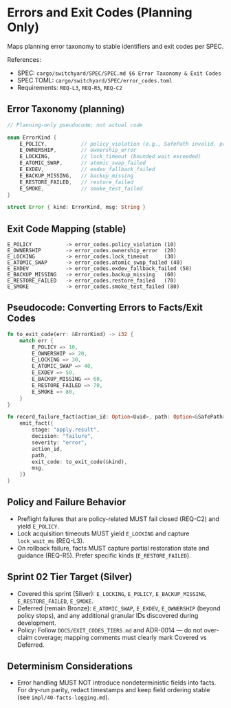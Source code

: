 # Errors and Exit Codes (Planning Only)

Maps planning error taxonomy to stable identifiers and exit codes per SPEC.

References:

- SPEC: `cargo/switchyard/SPEC/SPEC.md §6 Error Taxonomy & Exit Codes`
- SPEC TOML: `cargo/switchyard/SPEC/error_codes.toml`
- Requirements: `REQ-L3`, `REQ-R5`, `REQ-C2`

## Error Taxonomy (planning)

```rust
// Planning-only pseudocode; not actual code

enum ErrorKind {
    E_POLICY,           // policy_violation (e.g., SafePath invalid, preflight fail-closed)
    E_OWNERSHIP,        // ownership_error
    E_LOCKING,          // lock_timeout (bounded wait exceeded)
    E_ATOMIC_SWAP,      // atomic_swap_failed
    E_EXDEV,            // exdev_fallback_failed
    E_BACKUP_MISSING,   // backup_missing
    E_RESTORE_FAILED,   // restore_failed
    E_SMOKE,            // smoke_test_failed
}

struct Error { kind: ErrorKind, msg: String }
```

## Exit Code Mapping (stable)

```text
E_POLICY           -> error_codes.policy_violation (10)
E_OWNERSHIP        -> error_codes.ownership_error  (20)
E_LOCKING          -> error_codes.lock_timeout     (30)
E_ATOMIC_SWAP      -> error_codes.atomic_swap_failed (40)
E_EXDEV            -> error_codes.exdev_fallback_failed (50)
E_BACKUP_MISSING   -> error_codes.backup_missing   (60)
E_RESTORE_FAILED   -> error_codes.restore_failed   (70)
E_SMOKE            -> error_codes.smoke_test_failed (80)
```

## Pseudocode: Converting Errors to Facts/Exit Codes

```rust
fn to_exit_code(err: &ErrorKind) -> i32 {
    match err {
        E_POLICY => 10,
        E_OWNERSHIP => 20,
        E_LOCKING => 30,
        E_ATOMIC_SWAP => 40,
        E_EXDEV => 50,
        E_BACKUP_MISSING => 60,
        E_RESTORE_FAILED => 70,
        E_SMOKE => 80,
    }
}

fn record_failure_fact(action_id: Option<Uuid>, path: Option<&SafePath>, kind: ErrorKind, msg: &str) {
    emit_fact({
        stage: "apply.result",
        decision: "failure",
        severity: "error",
        action_id,
        path,
        exit_code: to_exit_code(&kind),
        msg,
    })
}
```

## Policy and Failure Behavior

- Preflight failures that are policy-related MUST fail closed (REQ-C2) and yield `E_POLICY`.
- Lock acquisition timeouts MUST yield `E_LOCKING` and capture `lock_wait_ms` (REQ-L3).
- On rollback failure, facts MUST capture partial restoration state and guidance (REQ-R5). Prefer specific kinds (`E_RESTORE_FAILED`).

## Sprint 02 Tier Target (Silver)

- Covered this sprint (Silver): `E_LOCKING`, `E_POLICY`, `E_BACKUP_MISSING`, `E_RESTORE_FAILED`, `E_SMOKE`.
- Deferred (remain Bronze): `E_ATOMIC_SWAP`, `E_EXDEV`, `E_OWNERSHIP` (beyond policy stops), and any additional granular IDs discovered during development.
- Policy: Follow `DOCS/EXIT_CODES_TIERS.md` and ADR-0014 — do not over-claim coverage; mapping comments must clearly mark Covered vs Deferred.

## Determinism Considerations

- Error handling MUST NOT introduce nondeterministic fields into facts. For dry-run parity, redact timestamps and keep field ordering stable (see `impl/40-facts-logging.md`).
